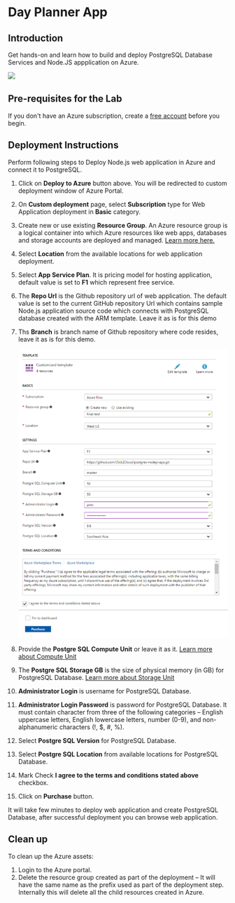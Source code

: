 # Day Planner App

## Introduction
Get hands-on and learn how to build and deploy PostgreSQL Database Services and Node.JS appplication on Azure.

<a href="https://portal.azure.com/#create/Microsoft.Template/uri/https%3A%2F%2Fraw.githubusercontent.com%2Fsavasw%2Fdayplanner%2Fmaster%2Fdeploy%2Fazuredeploy.json" target="_blank">
      <img src="http://azuredeploy.net/deploybutton.png"/>
 </a>

## Pre-requisites for the Lab
If you don't have an Azure subscription, create a [free account](https://azure.microsoft.com/en-us/free/?WT.mc_id=A261C142F) before you begin.

## Deployment Instructions
Perform following steps to Deploy Node.js web application in Azure and connect it to PostgreSQL.

1. Click on __Deploy to Azure__ button above. You will be redirected to custom deployment window of Azure Portal.
2. On __Custom deployment__ page, select __Subscription__ type for Web Application deployment in __Basic__ category.
3. Create new or use existing __Resource Group__. An Azure resource group is a logical container into which Azure resources like web apps, databases and storage accounts are deployed and managed. [Learn more here.](https://docs.microsoft.com/en-us/azure/azure-resource-manager/resource-group-portal)
4. Select __Location__ from the available locations for web application deployment.
5. Select __App Service Plan__. It is pricing model for hosting application, default value is set to __F1__ which represent free service.
6. The __Repo Url__ is the Github repository url of web application. The default value is set to the current GitHub repository Url which contains sample Node.js application source code which connects with PostgreSQL database created with the ARM template. Leave it as is for this demo
7. Ths __Branch__ is branch name of Github repository where code resides, leave it as is for this demo.

    <img src="https://github.com/Click2Cloud/postgres-nodejs-app/blob/master/public/stylesheets/azure_deploy.png"/>

8. Provide the __Postgre SQL Compute Unit__ or leave it as it. [Learn more about Compute Unit](https://docs.microsoft.com/en-us/azure/postgresql/concepts-compute-unit-and-storage#what-are-compute-units)
9. The __Postgre SQL Storage GB__ is the size of physical memory (in GB) for PostgreSQL Database. [Learn more about Storage Unit](https://docs.microsoft.com/en-us/azure/postgresql/concepts-compute-unit-and-storage#what-are-storage-units)
10. __Administrator Login__ is username for PostgreSQL Database.
11. __Administrator Login Password__ is password for PostgreSQL Database. It must contain character from three of the following categories – English uppercase letters, English lowercase letters, number (0-9), and non-alphanumeric characters (!, $, #, %).
12. Select __Postgre SQL Version__ for PostgreSQL Database.
13. Select __Postgre SQL Location__ from available locations for PostgreSQL Database.
14. Mark Check __I agree to the terms and conditions stated above__ checkbox. 
15. Click on __Purchase__ button.

It will take few minutes to deploy web application and create PostgreSQL Database, after successful deployment you can browse web application.


## Clean up

To clean up the Azure assets:

1. Login to the Azure portal.
2. Delete the resource group created as part of the deployment – It will have the same name as the prefix used as part of the deployment step. Internally this will delete all the child resources created in Azure.
